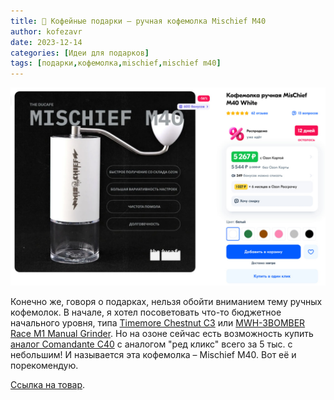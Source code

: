 ```yaml
---
title: 🎁 Кофейные подарки – ручная кофемолка Mischief M40 
author: kofezavr
date: 2023-12-14
categories: [Идеи для подарков]
tags: [подарки,кофемолка,mischief,mischief m40]
--- 
```

![ручная кофемолка Mischief M40](/assets/img/posts/23/12/mischief-m40.jpg)

Конечно же, говоря о подарках, нельзя обойти вниманием тему ручных кофемолок. В начале, я хотел посоветовать что-то бюджетное начального уровня, типа [Timemore Chestnut C3](https://t.me/coffeesaurus/418) или [MWH-3BOMBER Race M1 Manual Grinder](https://t.me/coffeesaurus/741). Но на озоне сейчас есть возможность купить [аналог Comandante C40](https://t.me/coffeesaurus/851) с аналогом "ред кликс" всего за 5 тыс. с небольшим! И называется эта кофемолка – Mischief M40. Вот её и порекомендую.

[Cсылка на товар](https://www.ozon.ru/product/kofemolka-ruchnaya-mischief-m40-white-1065325392/).

<script async src="https://telegram.org/js/telegram-widget.js?22" data-telegram-discussion="coffeesaurus/890" data-comments-limit="3" data-colorful="1"></script>